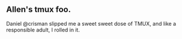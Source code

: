 

## Allen's tmux foo.


Daniel @crisman slipped me a sweet sweet dose of TMUX, and like a
responsible adult, I rolled in it.


